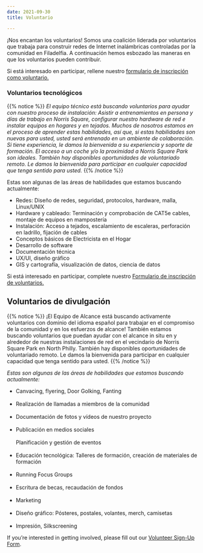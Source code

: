 ```yaml
---
date: 2021-09-30
title: Voluntario

---
```

¡Nos encantan los voluntarios! Somos una coalición liderada por voluntarios que trabaja para construir redes de Internet inalámbricas controladas por la comunidad en Filadelfia. A continuación hemos esbozado las maneras en que los voluntarios pueden contribuir.

Si está interesado en participar, rellene nuestro [formulario de inscripción como voluntario.](https://docs.google.com/forms/d/e/1FAIpQLSeCzy2QTvUggsMUZtp-cJ1y7Vlk534HV-mrjMyQbuI0v_kHZw/viewform?usp=sf_link)

### Voluntarios tecnológicos

{{% notice %}} _El equipo técnico está buscando voluntarios para ayudar con nuestro proceso de instalación: Asistir a entrenamientos en persona y días de trabajo en Norris Square, configurar nuestro hardware de red e instalar equipos en hogares y en tejados. Muchos de nosotros estamos en el proceso de aprender estas habilidades, así que, si estas habilidades son nuevas para usted, usted será entrenado en un ambiente de colaboración. Si tiene experiencia, le damos la bienvenida a su experiencia y soporte de formación. El acceso a un coche y/o la proximidad a Norris Square Park son ideales. También hay disponibles oportunidades de voluntariado remoto. Le damos la bienvenida para participar en cualquier capacidad que tenga sentido para usted._ {{% /notice %}}

Estas son algunas de las áreas de habilidades que estamos buscando actualmente:

* Redes: Diseño de redes, seguridad, protocolos, hardware, malla, Linux/UNIX 
* Hardware y cableado: Terminación y comprobación de CAT5e cables, montaje de equipos en mampostería 
* Instalación: Acceso a tejados, escalamiento de escaleras, perforación en ladrillo, fijación de cables 
* Conceptos básicos de Electricista en el Hogar
* Desarrollo de software 
* Documentación técnica 
* UX/UI, diseño gráfico 
* GIS y cartografía, visualización de datos, ciencia de datos

Si está interesado en participar, complete nuestro [Formulario de inscripción de voluntarios.](https://docs.google.com/forms/d/e/1FAIpQLSeCzy2QTvUggsMUZtp-cJ1y7Vlk534HV-mrjMyQbuI0v_kHZw/viewform?usp=sf_link)

## Voluntarios de divulgación

{{% notice %}} ¡El Equipo de Alcance está buscando activamente voluntarios con dominio del idioma español para trabajar en el compromiso de la comunidad y en los esfuerzos de alcance! También estamos buscando voluntarios que puedan ayudar con el alcance in situ en y alrededor de nuestras instalaciones de red en el vecindario de Norris Square Park en North Philly. También hay disponibles oportunidades de voluntariado remoto. Le damos la bienvenida para participar en cualquier capacidad que tenga sentido para usted. {{% /notice %}}

_Estas son algunas de las áreas de habilidades que estamos buscando actualmente:_

* Canvacing, flyering, Door Golking, Fanting <br> <br> 
* Realización de llamadas a miembros de la comunidad <br> <br>
* Documentación de fotos y vídeos de nuestro proyecto <br> <br> 
* Publicación en medios sociales <br> <br> Planificación y gestión de eventos <br> <br> 
* Educación tecnológica: Talleres de formación, creación de materiales de formación <br> <br> 
* Running Focus Groups <br> <br> 
* Escritura de becas, recaudación de fondos <br> <br> 
* Marketing <br> <br> 
* Diseño gráfico: Pósteres, postales, volantes, merch, camisetas <br> <br> 
* Impresión, Silkscreening

If you’re interested in getting involved, please fill out our [Volunteer Sign-Up Form](https://docs.google.com/forms/d/e/1FAIpQLSeCzy2QTvUggsMUZtp-cJ1y7Vlk534HV-mrjMyQbuI0v_kHZw/viewform?usp=sf_link).